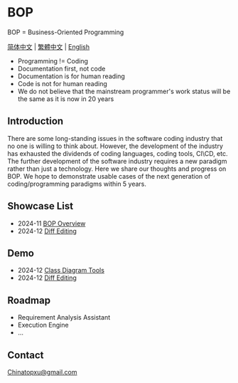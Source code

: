 # BOP

BOP = Business-Oriented Programming

[简体中文](./zh-CN/README.md) | [繁體中文](./zh-TW/README.md) | [English](./en/README.md)

* Programming != Coding
* Documentation first, not code
* Documentation is for human reading
* Code is not for human reading
* We do not believe that the mainstream programmer's work status will be the same as it is now in 20 years

## Introduction

There are some long-standing issues in the software coding industry that no one is willing to think about. However, the development of the industry has exhausted the dividends of coding languages, coding tools, CI\CD, etc. The further development of the software industry requires a new paradigm rather than just a technology. Here we share our thoughts and progress on BOP. We hope to demonstrate usable cases of the next generation of coding/programming paradigms within 5 years.

## Showcase List

- 2024-11 [BOP Overview](./en/202411/BOPOverview/README.md)
- 2024-12 [Diff Editing](./en/202412/DiffEditing/README.md)

## Demo

- 2024-12 [Class Diagram Tools](https://www.ba2ops.com/tools/class-diagram)
- 2024-12 [Diff Editing](https://www.ba2ops.com/tools/code-diff)

## Roadmap

* Requirement Analysis Assistant
* Execution Engine
* ...

## Contact

Chinatopxu@gmail.com
